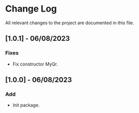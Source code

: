 Change Log
==========

All relevant changes to the project are documented in this file.

[1.0.1] - 06/08/2023
---------------------

### Fixes
- Fix constructor MyQr.

[1.0.0] - 06/08/2023
---------------------

### Add
- Init package.